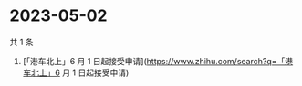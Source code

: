 # 2023-05-02

共 1 条

<!-- BEGIN ZHIHUSEARCH -->
<!-- 最后更新时间 Tue May 02 2023 13:06:45 GMT+0800 (China Standard Time) -->
1. [「港车北上」6 月 1 日起接受申请](https://www.zhihu.com/search?q=「港车北上」6 月 1 日起接受申请)
<!-- END ZHIHUSEARCH -->
